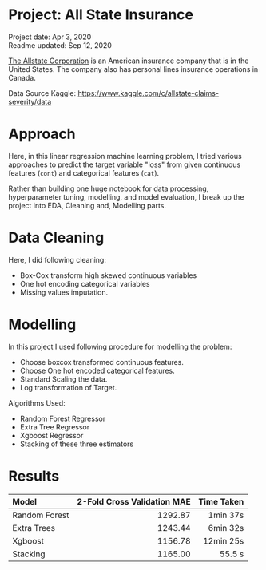 # Project: All State Insurance
Project date: Apr 3, 2020  
Readme updated: Sep 12, 2020  

[The Allstate Corporation](https://www.allstate.com/) is an American insurance company that is in the United States. The company also has personal lines insurance operations in Canada.

Data Source Kaggle: https://www.kaggle.com/c/allstate-claims-severity/data

# Approach
Here, in this linear regression machine learning problem, I tried various approaches to predict the target variable "loss" from given continuous features (`cont`) and categorical features (`cat`).

Rather than building one huge notebook for data processing, hyperparameter tuning, modelling, and model evaluation, I break up the project into EDA, Cleaning and, Modelling parts.

# Data Cleaning
Here, I did following cleaning:
- Box-Cox transform high skewed continuous variables
- One hot encoding categorical variables
- Missing values imputation.

# Modelling
In this project I used following procedure for modelling the problem:
- Choose boxcox transformed continuous features.
- Choose One hot encoded categorical features.
- Standard Scaling the data.
- Log transformation of Target.

Algorithms Used:
- Random Forest Regressor
- Extra Tree Regressor
- Xgboost Regressor
- Stacking of these three estimators

# Results
| Model | 2-Fold Cross Validation MAE | Time Taken|
| :---| ---:| ---: |
| Random Forest | 1292.87  | 1min 37s|
| Extra Trees |1243.44  | 6min 32s|
| Xgboost |1156.78  | 12min 25s|
| Stacking | 1165.00 | 55.5 s|